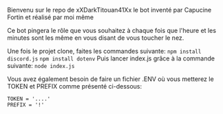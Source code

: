 Bienvenu sur le repo de xXDarkTitouan41Xx le bot inventé par Capucine Fortin et réalisé par moi même

Ce bot pingera le rôle que vous souhaitez à chaque fois que l'heure et les minutes sont les même en vous disant de vous toucher le nez.

Une fois le projet clone, faites les commandes suivante:
`npm install discord.js`
`npm install dotenv`
Puis lancer index.js grâce à la commande suivante:
`node index.js`

Vous avez également besoin de faire un fichier .ENV où vous metterez le TOKEN et PREFIX comme présenté ci-dessous:
```
TOKEN = '....'
PREFIX = '!'
```
